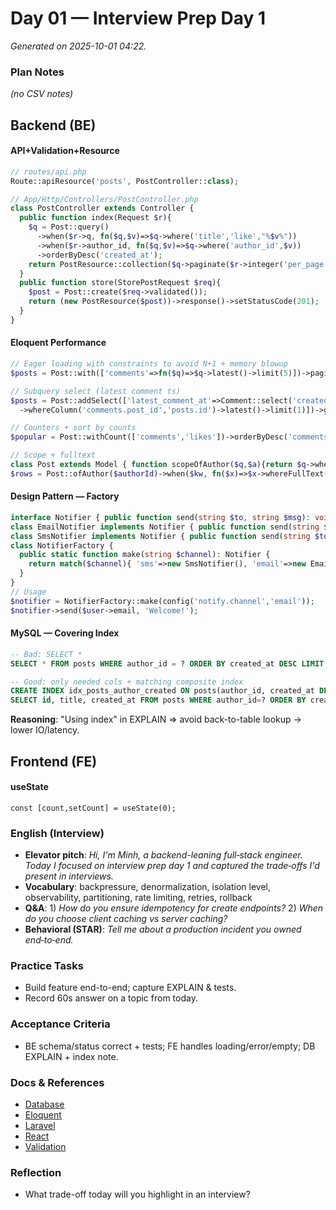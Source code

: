 # Day 01 — Interview Prep Day 1

_Generated on 2025-10-01 04:22._

### Plan Notes
_(no CSV notes)_

## Backend (BE)

#### API+Validation+Resource
```php
// routes/api.php
Route::apiResource('posts', PostController::class);

// App/Http/Controllers/PostController.php
class PostController extends Controller {
  public function index(Request $r){
    $q = Post::query()
      ->when($r->q, fn($q,$v)=>$q->where('title','like',"%$v%"))
      ->when($r->author_id, fn($q,$v)=>$q->where('author_id',$v))
      ->orderByDesc('created_at');
    return PostResource::collection($q->paginate($r->integer('per_page',20)));
  }
  public function store(StorePostRequest $req){
    $post = Post::create($req->validated());
    return (new PostResource($post))->response()->setStatusCode(201);
  }
}
```

#### Eloquent Performance
```php
// Eager loading with constraints to avoid N+1 + memory blowup
$posts = Post::with(['comments'=>fn($q)=>$q->latest()->limit(5)])->paginate(20);

// Subquery select (latest comment ts)
$posts = Post::addSelect(['latest_comment_at'=>Comment::select('created_at')
  ->whereColumn('comments.post_id','posts.id')->latest()->limit(1)])->get();

// Counters + sort by counts
$popular = Post::withCount(['comments','likes'])->orderByDesc('comments_count')->limit(50)->get();

// Scope + fulltext
class Post extends Model { function scopeOfAuthor($q,$a){return $q->where('author_id',$a);} }
$rows = Post::ofAuthor($authorId)->when($kw, fn($x)=>$x->whereFullText('title',$kw))->paginate();
```

#### Design Pattern — Factory
```php
interface Notifier { public function send(string $to, string $msg): void; }
class EmailNotifier implements Notifier { public function send(string $to, string $msg){ Mail::to($to)->send(new GenericMail($msg)); } }
class SmsNotifier implements Notifier { public function send(string $to, string $msg){ app('twilio')->messages->create($to, ['from'=>config('twilio.from'),'body'=>$msg]); } }
class NotifierFactory {
  public static function make(string $channel): Notifier {
    return match($channel){ 'sms'=>new SmsNotifier(), 'email'=>new EmailNotifier(), default=>throw new InvalidArgumentException('Unsupported channel') };
  }
}
// Usage
$notifier = NotifierFactory::make(config('notify.channel','email'));
$notifier->send($user->email, 'Welcome!');
```

#### MySQL — Covering Index
```sql
-- Bad: SELECT *
SELECT * FROM posts WHERE author_id = ? ORDER BY created_at DESC LIMIT 20;

-- Good: only needed cols + matching composite index
CREATE INDEX idx_posts_author_created ON posts(author_id, created_at DESC);
SELECT id, title, created_at FROM posts WHERE author_id=? ORDER BY created_at DESC LIMIT 20;
```
**Reasoning**: "Using index" in EXPLAIN => avoid back-to-table lookup → lower IO/latency.


## Frontend (FE)

#### useState
```tsx
const [count,setCount] = useState(0);
```

### English (Interview)
- **Elevator pitch**: *Hi, I'm Minh, a backend-leaning full‑stack engineer. Today I focused on interview prep day 1 and captured the trade‑offs I'd present in interviews.*
- **Vocabulary**: backpressure, denormalization, isolation level, observability, partitioning, rate limiting, retries, rollback
- **Q&A**: 1) *How do you ensure idempotency for create endpoints?*  2) *When do you choose client caching vs server caching?*
- **Behavioral (STAR)**: *Tell me about a production incident you owned end‑to‑end.*


### Practice Tasks
- Build feature end-to-end; capture EXPLAIN & tests.
- Record 60s answer on a topic from today.

### Acceptance Criteria
- BE schema/status correct + tests; FE handles loading/error/empty; DB EXPLAIN + index note.

### Docs & References
- [Database](https://dev.mysql.com/doc/)
- [Eloquent](https://laravel.com/docs/eloquent)
- [Laravel](https://laravel.com/docs)
- [React](https://react.dev/learn)
- [Validation](https://laravel.com/docs/validation)

### Reflection
- What trade-off today will you highlight in an interview?